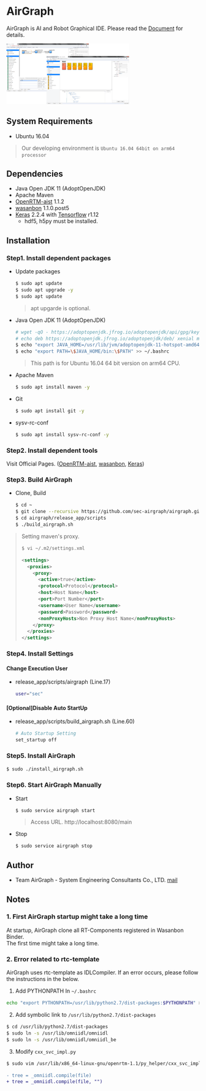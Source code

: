 # AirGraph

AirGraph is AI and Robot Graphical IDE.
Please read the [Document](https://sec-airgraph.github.io/AirGraph-doc) for details.

<img src="https://github.com/sec-airgraph/airgraph/blob/master/docs/img/airgraph.png" width="320px">

## System Requirements
* Ubuntu 16.04

> Our developing environment is `Ubuntu 16.04 64bit on arm64 processor`

## Dependencies
* Java Open JDK 11 (AdoptOpenJDK)
* Apache Maven
* [OpenRTM-aist](http://openrtm.org/) 1.1.2
* [wasanbon](http://wasanbon.org/) 1.1.0.post5
* [Keras](https://keras.io/) 2.2.4 with [Tensorflow](https://www.tensorflow.org) r1.12
    - hdf5, h5py must be installed.

## Installation
### Step1. Install dependent packages
* Update packages
    ```bash
    $ sudo apt update
    $ sudo apt upgrade -y
    $ sudo apt update
    ```
    > apt upgarde is optional.

* Java Open JDK 11 (AdoptOpenJDK)
    ```bash
    # wget -qO - https://adoptopenjdk.jfrog.io/adoptopenjdk/api/gpg/key/public | apt-key add -
    # echo deb https://adoptopenjdk.jfrog.io/adoptopenjdk/deb/ xenial main > /etc/apt/sources.list.d/adoptopenjdk.list
    $ echo "export JAVA_HOME=/usr/lib/jvm/adoptopenjdk-11-hotspot-amd64" >> ~/.bashrc
    $ echo "export PATH=\$JAVA_HOME/bin:\$PATH" >> ~/.bashrc
    ```
    > This path is for Ubuntu 16.04 64 bit version on arm64 CPU.

* Apache Maven
    ```bash
    $ sudo apt install maven -y
    ```

* Git
    ```bash
    $ sudo apt install git -y
    ```

* sysv-rc-conf
    ```bash
    $ sudo apt install sysv-rc-conf -y
    ```

### Step2. Install dependent tools
Visit Official Pages. ([OpenRTM-aist](http://openrtm.org/), [wasanbon](http://wasanbon.org/), [Keras](https://keras.io/))

### Step3. Build AirGraph
* Clone, Build
    ```bash
    $ cd ~
    $ git clone --recursive https://github.com/sec-airgraph/airgraph.git
    $ cd airgraph/release_app/scripts
    $ ./build_airgraph.sh
    ```

> Setting maven's proxy.
> ```bash
> $ vi ~/.m2/settings.xml
> ```
> ```xml
> <settings>
>   <proxies>
>     <proxy>
>       <active>true</active>
>       <protocol>Protocol</protocol>
>       <host>Host Name</host>
>       <port>Port Number</port>
>       <username>User Name</username>
>       <password>Password</password>
>       <nonProxyHosts>Non Proxy Host Name</nonProxyHosts>
>     </proxy>
>   </proxies>
> </settings>
> ```

### Step4. Install Settings
#### Change Execution User
* release_app/scripts/airgraph (Line.17)
    ```bash
    user="sec"
    ```

#### [Optional]Disable Auto StartUp
* release_app/scripts/build_airgraph.sh (Line.60)
    ```bash
    # Auto Startup Setting
    set_startup off
    ```

### Step5. Install AirGraph
```bash
$ sudo ./install_airgraph.sh
```

### Step6. Start AirGraph Manually
* Start
    ```bash
    $ sudo service airgraph start
    ```

    > Access URL. 
    > http://localhost:8080/main

* Stop
    ```bash
    $ sudo service airgraph stop
    ```

## Author
- Team AirGraph - System Engineering Consultants Co., LTD.
    [mail](airgraph@sec.co.jp)

## Notes

### 1. First AirGraph startup might take a long time
At startup, AirGraph clone all RT-Components registered in Wasanbon Binder.<br/>
The first time might take a long time.

### 2. Error related to rtc-template
AirGraph uses rtc-template as IDLCompiler.
If an error occurs, please follow the instructions in the below.

1. Add PYTHONPATH In `~/.bashrc`
```bash
echo "export PYTHONPATH=/usr/lib/python2.7/dist-packages:$PYTHONPATH" >> ~/.bashrc
```

2. Add symbolic link to `/usr/lib/python2.7/dist-packages`
```bash
$ cd /usr/lib/python2.7/dist-packages
$ sudo ln -s /usr/lib/omniidl/omniidl
$ sudo ln -s /usr/lib/omniidl/omniidl_be
```

3. Modify `cxx_svc_impl.py`
```bash
$ sudo vim /usr/lib/x86_64-linux-gnu/openrtm-1.1/py_helper/cxx_svc_impl.py
```
```diff
- tree = _omniidl.compile(file)
+ tree = _omniidl.compile(file, "")
```
